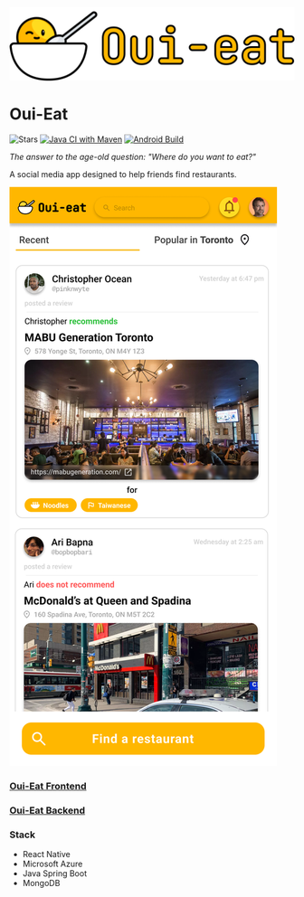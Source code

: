 ![Logo](https://raw.githubusercontent.com/CSC207-2022F-UofT/course-project-group-82/main/images/oui_logo.png)

# Oui-Eat

![Stars](https://img.shields.io/github/stars/CSC207-2022F-UofT/course-project-group-82?style=social)
[![Java CI with Maven](https://github.com/CSC207-2022F-UofT/course-project-group-82/actions/workflows/maven.yml/badge.svg)](https://github.com/CSC207-2022F-UofT/course-project-group-82/actions/workflows/maven.yml)
[![Android Build](https://github.com/CSC207-2022F-UofT/course-project-group-82/actions/workflows/main.yml/badge.svg)](https://github.com/CSC207-2022F-UofT/course-project-group-82/actions/workflows/main.yml)

_The answer to the age-old question: "Where do you want to eat?"_

A social media app designed to help friends find restaurants.

![Mockup](https://raw.githubusercontent.com/CSC207-2022F-UofT/course-project-group-82/main/images/mockup_homescreen.png)

### [Oui-Eat Frontend](https://github.com/CSC207-2022F-UofT/course-project-group-82/tree/main/frontend)

### [Oui-Eat Backend](https://github.com/CSC207-2022F-UofT/course-project-group-82/tree/main/backend)

### Stack

-   React Native
-   Microsoft Azure
-   Java Spring Boot
-   MongoDB
